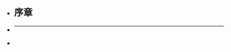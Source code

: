- ## 序章
-
  -------------------------------------------------------------------------------------------------
-